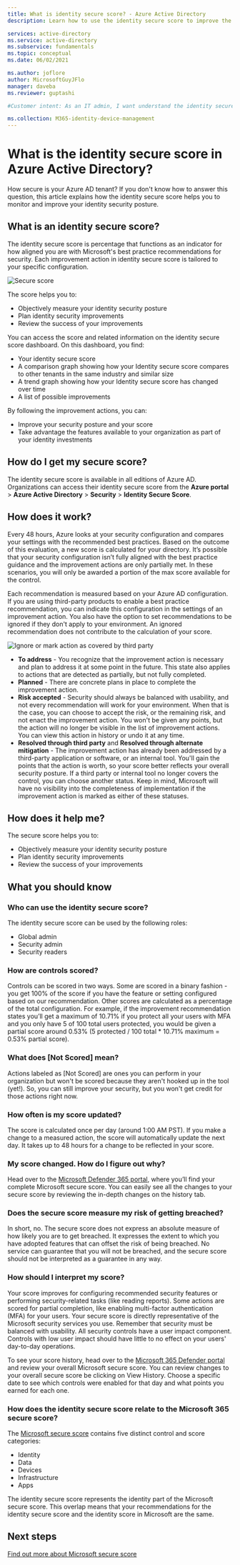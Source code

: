 ```yaml
---
title: What is identity secure score? - Azure Active Directory
description: Learn how to use the identity secure score to improve the security posture of your directory.

services: active-directory
ms.service: active-directory
ms.subservice: fundamentals
ms.topic: conceptual
ms.date: 06/02/2021

ms.author: joflore
author: MicrosoftGuyJFlo
manager: daveba
ms.reviewer: guptashi

#Customer intent: As an IT admin, I want understand the identity secure score, so that I can maximize the security posture of my tenant.

ms.collection: M365-identity-device-management
---
```

# What is the identity secure score in Azure Active Directory?

How secure is your Azure AD tenant? If you don't know how to answer this question, this article explains how the identity secure score helps you to monitor and improve your identity security posture.

## What is an identity secure score?

The identity secure score is percentage that functions as an indicator for how aligned you are with Microsoft's best practice recommendations for security. Each improvement action in identity secure score is tailored to your specific configuration.  

![Secure score](./media/identity-secure-score/identity-secure-score-overview.png)

The score helps you to:

- Objectively measure your identity security posture
- Plan identity security improvements
- Review the success of your improvements

You can access the score and related information on the identity secure score dashboard. On this dashboard, you find:

- Your identity secure score
- A comparison graph showing how your Identity secure score compares to other tenants in the same industry and similar size
- A trend graph showing how your Identity secure score has changed over time
- A list of possible improvements

By following the improvement actions, you can:

- Improve your security posture and your score
- Take advantage the features available to your organization as part of your identity investments

## How do I get my secure score?

The identity secure score is available in all editions of Azure AD. Organizations can access their identity secure score from the **Azure portal** > **Azure Active Directory** > **Security** > **Identity Secure Score**.

## How does it work?

Every 48 hours, Azure looks at your security configuration and compares your settings with the recommended best practices. Based on the outcome of this evaluation, a new score is calculated for your directory. It’s possible that your security configuration isn’t fully aligned with the best practice guidance and the improvement actions are only partially met. In these scenarios, you will only be awarded a portion of the max score available for the control.

Each recommendation is measured based on your Azure AD configuration. If you are using third-party products to enable a best practice recommendation, you can indicate this configuration in the settings of an improvement action. You also have the option to set recommendations to be ignored if they don't apply to your environment. An ignored recommendation does not contribute to the calculation of your score.

![Ignore or mark action as covered by third party](./media/identity-secure-score/identity-secure-score-ignore-or-third-party-reccomendations.png)

- **To address** - You recognize that the improvement action is necessary and plan to address it at some point in the future. This state also applies to actions that are detected as partially, but not fully completed.
- **Planned** - There are concrete plans in place to complete the improvement action.
- **Risk accepted** - Security should always be balanced with usability, and not every recommendation will work for your environment. When that is the case, you can choose to accept the risk, or the remaining risk, and not enact the improvement action. You won't be given any points, but the action will no longer be visible in the list of improvement actions. You can view this action in history or undo it at any time.
- **Resolved through third party** and **Resolved through alternate mitigation** - The improvement action has already been addressed by a third-party application or software, or an internal tool. You'll gain the points that the action is worth, so your score better reflects your overall security posture. If a third party or internal tool no longer covers the control, you can choose another status. Keep in mind, Microsoft will have no visibility into the completeness of implementation if the improvement action is marked as either of these statuses.

## How does it help me?

The secure score helps you to:

- Objectively measure your identity security posture
- Plan identity security improvements
- Review the success of your improvements

## What you should know

### Who can use the identity secure score?

The identity secure score can be used by the following roles:

- Global admin
- Security admin
- Security readers

### How are controls scored?

Controls can be scored in two ways. Some are scored in a binary fashion - you get 100% of the score if you have the feature or setting configured based on our recommendation. Other scores are calculated as a percentage of the total configuration. For example, if the improvement recommendation states you’ll get a maximum of 10.71% if you protect all your users with MFA and you only have 5 of 100 total users protected, you would be given a partial score around 0.53% (5 protected / 100 total * 10.71% maximum = 0.53% partial score).

### What does [Not Scored] mean?

Actions labeled as [Not Scored] are ones you can perform in your organization but won't be scored because they aren't hooked up in the tool (yet!). So, you can still improve your security, but you won't get credit for those actions right now.

### How often is my score updated?

The score is calculated once per day (around 1:00 AM PST). If you make a change to a measured action, the score will automatically update the next day. It takes up to 48 hours for a change to be reflected in your score.

### My score changed. How do I figure out why?

Head over to the [Microsoft Defender 365 portal](https://security.microsoft.com/), where you’ll find your complete Microsoft secure score. You can easily see all the changes to your secure score by reviewing the in-depth changes on the history tab.

### Does the secure score measure my risk of getting breached?

In short, no. The secure score does not express an absolute measure of how likely you are to get breached. It expresses the extent to which you have adopted features that can offset the risk of being breached. No service can guarantee that you will not be breached, and the secure score should not be interpreted as a guarantee in any way.

### How should I interpret my score?

Your score improves for configuring recommended security features or performing security-related tasks (like reading reports). Some actions are scored for partial completion, like enabling multi-factor authentication (MFA) for your users. Your secure score is directly representative of the Microsoft security services you use. Remember that security must be balanced with usability. All security controls have a user impact component. Controls with low user impact should have little to no effect on your users' day-to-day operations.

To see your score history, head over to the [Microsoft 365 Defender portal](https://security.microsoft.com/) and review your overall Microsoft secure score. You can review changes to your overall secure score be clicking on View History. Choose a specific date to see which controls were enabled for that day and what points you earned for each one.

### How does the identity secure score relate to the Microsoft 365 secure score?

The [Microsoft secure score](/office365/securitycompliance/microsoft-secure-score) contains five distinct control and score categories:

- Identity
- Data
- Devices
- Infrastructure
- Apps

The identity secure score represents the identity part of the Microsoft secure score. This overlap means that your recommendations for the identity secure score and the identity score in Microsoft are the same.

## Next steps

[Find out more about Microsoft secure score](/office365/securitycompliance/microsoft-secure-score)
